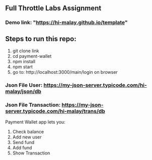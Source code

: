 ## Full Throttle Labs Assignment

### Demo link: "https://hi-malay.github.io/template"


## Steps to run this repo:
1. git clone link 
2. cd payment-wallet
3. npm install
4. npm start
5. go to: http://localhost:3000/main/login on browser

### Json File User: https://my-json-server.typicode.com/hi-malay/json/db

### Json File Transaction: https://my-json-server.typicode.com/hi-malay/trans/db

Payment Wallet app lets you:
1. Check balance
2. Add new user
3. Send fund
4. Add fund
5. Show Transaction


